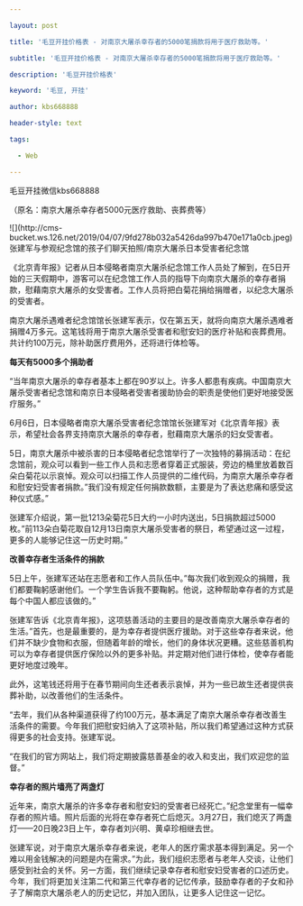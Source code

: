 ---
layout: post
title: '毛豆开挂价格表 - 对南京大屠杀幸存者的5000笔捐款将用于医疗救助等。'
subtitle: '毛豆开挂价格表 - 对南京大屠杀幸存者的5000笔捐款将用于医疗救助等。'
description: '毛豆开挂价格表'
keyword: '毛豆, 开挂'
author: kbs668888
header-style: text
tags:
  - Web
---
毛豆开挂微信kbs668888

（原名：南京大屠杀幸存者5000元医疗救助、丧葬费等）

![](http://cms-
bucket.ws.126.net/2019/04/07/9fd278b032a5426da997b470e171a0cb.jpeg)张建军与参观纪念馆的孩子们聊天拍照/南京大屠杀日本受害者纪念馆

《北京青年报》记者从日本侵略者南京大屠杀纪念馆工作人员处了解到，在5日开始的三天假期中，游客可以在纪念馆工作人员的指导下向南京大屠杀的幸存者捐款，慰藉南京大屠杀的女受害者。工作人员将把白菊花捐给捐赠者，以纪念大屠杀的受害者。

南京大屠杀遇难者纪念馆馆长张建军表示，仅在第五天，就将向南京大屠杀遇难者捐赠4万多元。这笔钱将用于南京大屠杀受害者和慰安妇的医疗补贴和丧葬费用。共计约100万元，除补助医疗费用外，还将进行体检等。

 **每天有5000多个捐助者**

“当年南京大屠杀的幸存者基本上都在90岁以上。许多人都患有疾病。中国南京大屠杀受害者纪念馆和南京日本侵略者受害者援助协会的职责是使他们更好地接受医疗服务。”

6月6日，日本侵略者南京大屠杀受害者纪念馆馆长张建军对《北京青年报》表示，希望社会各界支持南京大屠杀的幸存者，慰藉南京大屠杀的妇女受害者。

5日，南京大屠杀中被杀害的日本侵略者纪念馆举行了一次独特的募捐活动：在纪念馆前，观众可以看到一些工作人员和志愿者穿着正式服装，旁边的桶里放着数百朵白菊花以示哀悼。观众可以扫描工作人员提供的二维代码，为南京大屠杀幸存者和慰安妇受害者捐款。”我们没有规定任何捐款数额，主要是为了表达悲痛和感受这种仪式感。”

张建军介绍说，第一批1213朵菊花5日大约一小时内送出，5日捐款超过5000枚。”前113朵白菊花取自12月13日南京大屠杀受害者的祭日，希望通过这一过程，更多的人能够记住这一历史时期。”

 **改善幸存者生活条件的捐款**

5日上午，张建军还站在志愿者和工作人员队伍中。”每次我们收到观众的捐赠，我们都要鞠躬感谢他们。一个学生告诉我不要鞠躬。他说，这种帮助幸存者的方式是每个中国人都应该做的。”

张建军告诉《北京青年报》，这项慈善活动的主要目的是改善南京大屠杀幸存者的生活。”首先，也是最重要的，是为幸存者提供医疗援助。对于这些幸存者来说，他们并不缺少食物和衣服，但随着年龄的增长，他们的身体状况更糟。这些慈善机构可以为幸存者提供医疗保险以外的更多补贴。并定期对他们进行体检，使幸存者能更好地度过晚年。

此外，这笔钱还将用于在春节期间向生还者表示哀悼，并为一些已故生还者提供丧葬补助，以改善他们的生活条件。

“去年，我们从各种渠道获得了约100万元，基本满足了南京大屠杀幸存者改善生活条件的需要。今年我们把慰安妇纳入了这项补贴，所以我们希望通过这种方式获得更多的社会支持。张建军说。

“在我们的官方网站上，我们将定期披露慈善基金的收入和支出，我们欢迎您的监督。”

 **幸存者的照片墙亮了两盏灯**

近年来，南京大屠杀的许多幸存者和慰安妇的受害者已经死亡。”纪念堂里有一幅幸存者的照片墙。照片后面的光将在幸存者死亡后熄灭。3月27日，我们熄灭了两盏灯——20日晚23日上午，幸存者刘兴明、黄卓珍相继去世。

张建军说，对于南京大屠杀幸存者来说，老年人的医疗需求基本得到满足。另一个难以用金钱解决的问题是内在需求。”为此，我们组织志愿者与老年人交谈，让他们感受到社会的关怀。另一方面，我们继续记录幸存者和慰安妇受害者的口述历史。今年，我们将更加关注第二代和第三代幸存者的记忆传承，鼓励幸存者的子女和孙子了解南京大屠杀老人的历史记忆，并加入团队，让更多人记住这一记忆。

